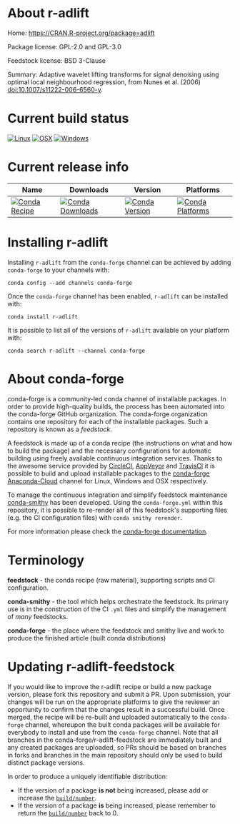 About r-adlift
==============

Home: https://CRAN.R-project.org/package=adlift

Package license: GPL-2.0 and GPL-3.0

Feedstock license: BSD 3-Clause

Summary: Adaptive wavelet lifting transforms for signal denoising using optimal local neighbourhood regression, from Nunes et al. (2006) <doi:10.1007/s11222-006-6560-y>.



Current build status
====================

[![Linux](https://img.shields.io/circleci/project/github/conda-forge/r-adlift-feedstock/master.svg?label=Linux)](https://circleci.com/gh/conda-forge/r-adlift-feedstock)
[![OSX](https://img.shields.io/travis/conda-forge/r-adlift-feedstock/master.svg?label=macOS)](https://travis-ci.org/conda-forge/r-adlift-feedstock)
[![Windows](https://img.shields.io/appveyor/ci/conda-forge/r-adlift-feedstock/master.svg?label=Windows)](https://ci.appveyor.com/project/conda-forge/r-adlift-feedstock/branch/master)

Current release info
====================

| Name | Downloads | Version | Platforms |
| --- | --- | --- | --- |
| [![Conda Recipe](https://img.shields.io/badge/recipe-r--adlift-green.svg)](https://anaconda.org/conda-forge/r-adlift) | [![Conda Downloads](https://img.shields.io/conda/dn/conda-forge/r-adlift.svg)](https://anaconda.org/conda-forge/r-adlift) | [![Conda Version](https://img.shields.io/conda/vn/conda-forge/r-adlift.svg)](https://anaconda.org/conda-forge/r-adlift) | [![Conda Platforms](https://img.shields.io/conda/pn/conda-forge/r-adlift.svg)](https://anaconda.org/conda-forge/r-adlift) |

Installing r-adlift
===================

Installing `r-adlift` from the `conda-forge` channel can be achieved by adding `conda-forge` to your channels with:

```
conda config --add channels conda-forge
```

Once the `conda-forge` channel has been enabled, `r-adlift` can be installed with:

```
conda install r-adlift
```

It is possible to list all of the versions of `r-adlift` available on your platform with:

```
conda search r-adlift --channel conda-forge
```


About conda-forge
=================

conda-forge is a community-led conda channel of installable packages.
In order to provide high-quality builds, the process has been automated into the
conda-forge GitHub organization. The conda-forge organization contains one repository
for each of the installable packages. Such a repository is known as a *feedstock*.

A feedstock is made up of a conda recipe (the instructions on what and how to build
the package) and the necessary configurations for automatic building using freely
available continuous integration services. Thanks to the awesome service provided by
[CircleCI](https://circleci.com/), [AppVeyor](https://www.appveyor.com/)
and [TravisCI](https://travis-ci.org/) it is possible to build and upload installable
packages to the [conda-forge](https://anaconda.org/conda-forge)
[Anaconda-Cloud](https://anaconda.org/) channel for Linux, Windows and OSX respectively.

To manage the continuous integration and simplify feedstock maintenance
[conda-smithy](https://github.com/conda-forge/conda-smithy) has been developed.
Using the ``conda-forge.yml`` within this repository, it is possible to re-render all of
this feedstock's supporting files (e.g. the CI configuration files) with ``conda smithy rerender``.

For more information please check the [conda-forge documentation](https://conda-forge.org/docs/).

Terminology
===========

**feedstock** - the conda recipe (raw material), supporting scripts and CI configuration.

**conda-smithy** - the tool which helps orchestrate the feedstock.
                   Its primary use is in the construction of the CI ``.yml`` files
                   and simplify the management of *many* feedstocks.

**conda-forge** - the place where the feedstock and smithy live and work to
                  produce the finished article (built conda distributions)


Updating r-adlift-feedstock
===========================

If you would like to improve the r-adlift recipe or build a new
package version, please fork this repository and submit a PR. Upon submission,
your changes will be run on the appropriate platforms to give the reviewer an
opportunity to confirm that the changes result in a successful build. Once
merged, the recipe will be re-built and uploaded automatically to the
`conda-forge` channel, whereupon the built conda packages will be available for
everybody to install and use from the `conda-forge` channel.
Note that all branches in the conda-forge/r-adlift-feedstock are
immediately built and any created packages are uploaded, so PRs should be based
on branches in forks and branches in the main repository should only be used to
build distinct package versions.

In order to produce a uniquely identifiable distribution:
 * If the version of a package **is not** being increased, please add or increase
   the [``build/number``](https://conda.io/docs/user-guide/tasks/build-packages/define-metadata.html#build-number-and-string).
 * If the version of a package **is** being increased, please remember to return
   the [``build/number``](https://conda.io/docs/user-guide/tasks/build-packages/define-metadata.html#build-number-and-string)
   back to 0.
